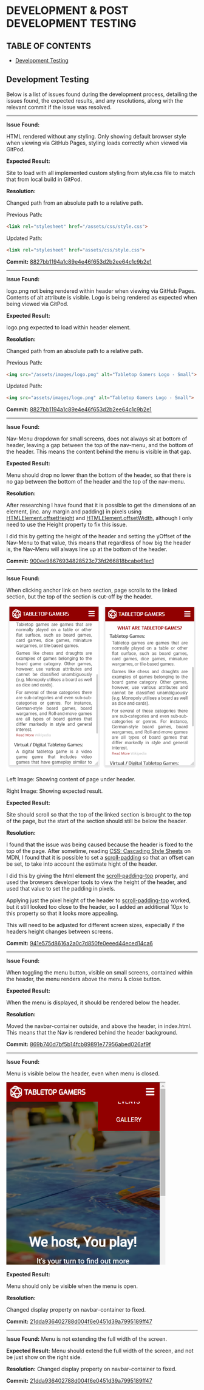 # DEVELOPMENT & POST DEVELOPMENT TESTING

## TABLE OF CONTENTS

* [Development Testing](#development-testing)


## Development Testing

Below is a list of issues found during the development process, detailing the issues found, the expected results, and any resolutions, along with the relevant commit if the issue was resolved.

---

**Issue Found:**

HTML rendered without any styling. Only showing default browser style when viewing via GitHub Pages, styling loads correctly when viewed via GitPod.

**Expected Result:**

Site to load with all implemented custom styling from style.css file to match that from local build in GitPod.

**Resolution:**

Changed path from an absolute path to a relative path.

Previous Path:
 ```html
<link rel="stylesheet" href="/assets/css/style.css">
```

Updated Path:
```html
<link rel="stylesheet" href="assets/css/style.css">
```

**Commit:**
[8827bb1194a1c89e4e46f653d2b2ee64c1c9b2e1](https://github.com/Niki-Tester/tabletop-gamers/commit/8827bb1194a1c89e4e46f653d2b2ee64c1c9b2e1)

---

**Issue Found:**

logo.png not being rendered within header when viewing via GitHub Pages. Contents of alt attribute is visible. Logo is being rendered as expected when being viewed via GitPod.

**Expected Result:**

logo.png expected to load within header element.

**Resolution:**

Changed path from an absolute path to a relative path. 

Previous Path:
```html 
<img src="/assets/images/logo.png" alt="Tabletop Gamers Logo - Small">
```
Updated Path:
```html 
<img src="assets/images/logo.png" alt="Tabletop Gamers Logo - Small">
```

**Commit:**
[8827bb1194a1c89e4e46f653d2b2ee64c1c9b2e1](https://github.com/Niki-Tester/tabletop-gamers/commit/8827bb1194a1c89e4e46f653d2b2ee64c1c9b2e1)

---

**Issue Found:**

Nav-Menu dropdown for small screens, does not always sit at bottom of header, leaving a gap between the top of the nav-menu, and the bottom of the header. This means the content behind the menu is visible in that gap.

**Expected Result:**

Menu should drop no lower than the bottom of the header, so that there is no gap between the bottom of the header and the top of the nav-menu.

**Resolution:**

After researching I have found that it is possible to get the dimensions of an element, (inc. any margin and padding) in pixels using [HTMLElement.offsetHeight](https://developer.mozilla.org/en-US/docs/Web/API/HTMLElement/offsetHeight) and [HTMLElement.offsetWidth](https://developer.mozilla.org/en-US/docs/Web/API/HTMLElement/offsetWidth), although I only need to use the Height property to fix this issue.

I did this by getting the height of the header and setting the yOffset of the Nav-Menu to that value, this means that regardless of how big the header is, the Nav-Menu will always line up at the bottom of the header.

**Commit:**
[900ee98676934828523c73fd266818bcabe61ec1](https://github.com/Niki-Tester/tabletop-gamers/commit/900ee98676934828523c73fd266818bcabe61ec1)

---

**Issue Found:**

When clicking anchor link on hero section, page scrolls to the linked section, but the top of the section is cut-off by the header.

![Content Scrolling Past Header](doc/issues/images/issue-scrolling-past-header.png)

Left Image: Showing content of page under header.

Right Image: Showing expected result.

**Expected Result:**

Site should scroll so that the top of the linked section is brought to the top of the page, but the start of the section should still be below the header.

**Resolution:**

I found that the issue was being caused because the header is fixed to the top of the page. After sometime, reading [CSS: Cascading Style Sheets](https://developer.mozilla.org/en-US/docs/Web/CSS) on MDN, I found that it is possible to set a [scroll-padding](https://developer.mozilla.org/en-US/docs/Web/CSS/scroll-padding) so that an offset can be set, to take into account the estimate hight of the header.

I did this by giving the html element the [scroll-padding-top](https://developer.mozilla.org/en-US/docs/Web/CSS/scroll-padding) property, and used the browsers developer tools to view the height of the header, and used that value to set the padding in pixels.

Applying just the pixel height of the header to [scroll-padding-top](https://developer.mozilla.org/en-US/docs/Web/CSS/scroll-padding) worked, but it still looked too close to the header, so I added an additional 10px to this property so that it looks more appealing.

This will need to be adjusted for different screen sizes, especially if the headers height changes between screens.

**Commit:**
[941e575d8616a2a0c7d850fe0eeed44eced14ca6](https://github.com/Niki-Tester/tabletop-gamers/commit/941e575d8616a2a0c7d850fe0eeed44eced14ca6)

---

**Issue Found:**

When toggling the menu button, visible on small screens, contained within the header, the menu renders above the menu & close button.

**Expected Result:**

When the menu is displayed, it should be rendered below the header.

**Resolution:**

Moved the navbar-container outside, and above the header, in index.html. This means that the Nav is rendered behind the header background.

**Commit:**
[869b740d7bf5b14fcb89891e77956abed026af9f](https://github.com/Niki-Tester/tabletop-gamers/commit/869b740d7bf5b14fcb89891e77956abed026af9f)

---

**Issue Found:**

Menu is visible below the header, even when menu is closed.

![Menu is visible below the header](doc/issues/images/issue-menu-small-screen.png)

**Expected Result:**

Menu should only be visible when the menu is open.

**Resolution:**

Changed display property on navbar-container to fixed.

**Commit:**
[21dda936402788d004f6e0451d39a7995189ff47](https://github.com/Niki-Tester/tabletop-gamers/commit/21dda936402788d004f6e0451d39a7995189ff47)

---

**Issue Found:**
Menu is not extending the full width of the screen.

**Expected Result:**
Menu should extend the full width of the screen, and not be just show on the right side.

**Resolution:**
Changed display property on navbar-container to fixed.

**Commit:**
[21dda936402788d004f6e0451d39a7995189ff47](https://github.com/Niki-Tester/tabletop-gamers/commit/21dda936402788d004f6e0451d39a7995189ff47)

<!-- ---

**Issue Found:**


**Expected Result:**


**Resolution:**


**Commit:**
[](https://github.com/Niki-Tester/tabletop-gamers/commit/) -->
